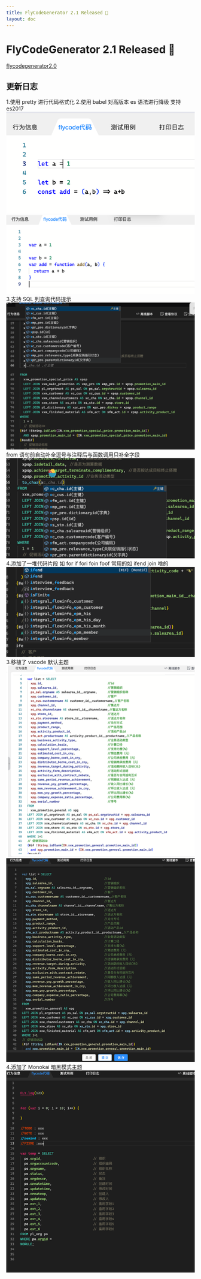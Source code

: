 ```yaml
---
title: FlyCodeGenerator 2.1 Released 🚀
layout: doc
---
```


# FlyCodeGenerator 2.1 Released 🚀

[flycodegenerator2.0](./flycodegenerator2.md)

## 更新日志

1.使用 pretty 进行代码格式化 2.使用 babel 对高版本 es 语法进行降级 支持 es2017
![Alt text](image-21.png)
![Alt text](image-22.png) 3.支持 SQL 列查询代码提示
![Alt text](image-26.png)
from 语句前自动补全逗号与注释后与函数调用只补全字段
![Alt text](image-27.png) 4.添加了一堆代码片段
如 for if fori foin foof
常用的如 ifend join 啥的
![Alt text](image-28.png) 3.移植了 vscode 默认主题
![Alt text](image-23.png)
![Alt text](image-24.png) 4.添加了 Monokai 暗黑模式主题
![Alt text](image-25.png)
